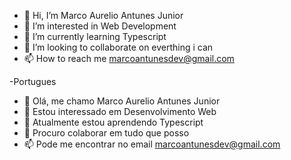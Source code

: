 - 👋 Hi, I’m Marco Aurelio Antunes Junior
- 👀 I’m interested in Web Development
- 🌱 I’m currently learning Typescript
- 💞️ I’m looking to collaborate on everthing i can
- 📫 How to reach me marcoantunesdev@gmail.com

-Portugues

- 👋 Olá, me chamo Marco Aurelio Antunes Junior
- 👀 Estou interessado em Desenvolvimento Web
- 🌱 Atualmente estou aprendendo Typescript
- 💞️ Procuro colaborar em tudo que posso
- 📫 Pode me encontrar no email marcoantunesdev@gmail.com

<!---
MarcoAntunes37/MarcoAntunes37 is a ✨ special ✨ repository because its `README.md` (this file) appears on your GitHub profile.
You can click the Preview link to take a look at your changes.
--->
